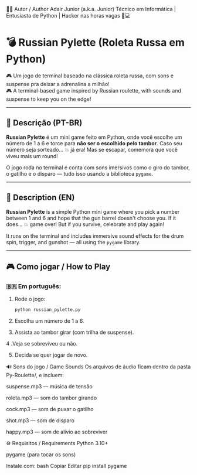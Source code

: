 🙋‍♂️ Autor / Author
Adair Junior (a.k.a. Junior)
Técnico em Informática | Entusiasta de Python | Hacker nas horas vagas 🧠💻



# 💣 Russian Pylette (Roleta Russa em Python)

🎮 Um jogo de terminal baseado na clássica roleta russa, com sons e suspense pra deixar a adrenalina a milhão!  
🎮 A terminal-based game inspired by Russian roulette, with sounds and suspense to keep you on the edge!

---

## 📜 Descrição (PT-BR)

**Russian Pylette** é um mini game feito em Python, onde você escolhe um número de 1 a 6 e torce para **não ser o escolhido pelo tambor**. Caso seu número seja sorteado... 💥 já era! Mas se escapar, comemora que você viveu mais um round!

O jogo roda no terminal e conta com sons imersivos como o giro do tambor, o gatilho e o disparo — tudo isso usando a biblioteca `pygame`.

---

## 📜 Description (EN)

**Russian Pylette** is a simple Python mini game where you pick a number between 1 and 6 and hope that the gun barrel doesn't choose you. If it does... 💥 game over! But if you survive, celebrate and play again!

It runs on the terminal and includes immersive sound effects for the drum spin, trigger, and gunshot — all using the `pygame` library.

---

## 🎮 Como jogar / How to Play

### 🇧🇷 Em português:
1. Rode o jogo:
   ```bash
   python russian_pylette.py

2. Escolha um número de 1 a 6.

3. Assista ao tambor girar (com trilha de suspense).

4 .Veja se sobreviveu ou não.

5. Decida se quer jogar de novo.



🔊 Sons do jogo / Game Sounds
Os arquivos de áudio ficam dentro da pasta Py-Roulette/, e incluem:

suspense.mp3 — música de tensão

roleta.mp3 — som do tambor girando

cock.mp3 — som de puxar o gatilho

shot.mp3 — som de disparo

happy.mp3 — som de alívio ao sobreviver


⚙️ Requisitos / Requirements
Python 3.10+

pygame (para tocar os sons)

Instale com:
bash
Copiar
Editar
pip install pygame




